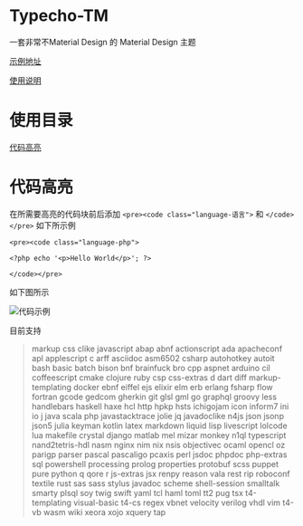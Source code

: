 # Typecho-TM
一套非常不Material Design 的 Material Design 主题

[示例地址](http://tm.theme.acg.vc)

[使用说明](https://blog.acg.vc/nichijou/Theme-TM.html)

# 使用目录

[代码高亮](#代码高亮)

# 代码高亮

在所需要高亮的代码块前后添加 `<pre><code class="language-语言">` 和 `</code></pre>`
如下所示例

`<pre><code class="language-php">`

`<?php echo '<p>Hello World</p>'; ?>`

`</code></pre>`

如下图所示

![代码示例](https://blog-acg-vc-static.smartgslb.com/usr/uploads/2019/07/3351239450.png)

目前支持
>markup css clike javascript abap abnf actionscript ada apacheconf apl applescript c arff asciidoc asm6502 csharp autohotkey autoit bash basic batch bison bnf brainfuck bro cpp aspnet arduino cil coffeescript cmake clojure ruby csp css-extras d dart diff markup-templating docker ebnf eiffel ejs elixir elm erb erlang fsharp flow fortran gcode gedcom gherkin git glsl gml go graphql groovy less handlebars haskell haxe hcl http hpkp hsts ichigojam icon inform7 ini io j java scala php javastacktrace jolie jq javadoclike n4js json jsonp json5 julia keyman kotlin latex markdown liquid lisp livescript lolcode lua makefile crystal django matlab mel mizar monkey n1ql typescript nand2tetris-hdl nasm nginx nim nix nsis objectivec ocaml opencl oz parigp parser pascal pascaligo pcaxis perl jsdoc phpdoc php-extras sql powershell processing prolog properties protobuf scss puppet pure python q qore r js-extras jsx renpy reason vala rest rip roboconf textile rust sas sass stylus javadoc scheme shell-session smalltalk smarty plsql soy twig swift yaml tcl haml toml tt2 pug tsx t4-templating visual-basic t4-cs regex vbnet velocity verilog vhdl vim t4-vb wasm wiki xeora xojo xquery tap
